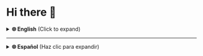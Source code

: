 # Hi there 👋

<details>
  <summary><strong>🌐 English</strong> (Click to expand)</summary>

## Welcome to the Computer Society Chapter!

We are a community committed to the advancement of technology and computer science. Our goal is to foster learning, collaboration, and research among students and professionals.

### 💻 What We Do
- Organize workshops and seminars on the latest technologies
- Participate in hackathons and coding competitions
- Conduct research projects in AI, cybersecurity, and software development
- Collaborate with other IEEE chapters on interdisciplinary initiatives

### 📢 How to Get Involved
1. Join our **Discord community** for real-time updates and collaboration.
2. Check out our **Events** section to see upcoming activities.
3. Contribute to our **open-source projects** right here on GitHub.
4. Become a volunteer or committee member to help run initiatives.

### 📬 Contact Us
- Email: **ejyarar@itc.edu.co**
- Discord: [Join here](https://discord.gg/z6rect9z)
- Social Media: Follow us on **Twitter** and **LinkedIn**

Thank you for your interest in the Computer Society Chapter. Together, we can push the boundaries of technology!

---

</details>

---

<details>
  <summary><strong>🌐 Español</strong> (Haz clic para expandir)</summary>

## ¡Bienvenidos al Capítulo Computer Society!

Somos una comunidad comprometida con el avance de la tecnología y la informática. Nuestro objetivo es fomentar el aprendizaje, la colaboración y la investigación entre estudiantes y profesionales.

### 💻 Qué Hacemos
- Organizamos talleres y seminarios sobre las últimas tecnologías
- Participamos en hackatones y competencias de programación
- Realizamos proyectos de investigación en IA, ciberseguridad y desarrollo de software
- Colaboramos con otros capítulos de IEEE en iniciativas interdisciplinarias

### 📢 Cómo Participar
1. Únete a nuestra **comunidad en Discord** para actualizaciones y colaboración en tiempo real.
2. Consulta la sección de **Eventos** para conocer las próximas actividades.
3. Contribuye a nuestros **proyectos de código abierto** aquí en GitHub.
4. Sé voluntario o miembro del comité para ayudar en nuestras iniciativas.

### 📬 Contáctanos
- Correo: **ejyarar@itc.edu.co**
- Discord: [Únete aquí](https://discord.gg/z6rect9z)
- Redes Sociales: Síguenos en **Twitter** y **LinkedIn**

Gracias por tu interés en el Capítulo Computer Society. ¡Juntos podemos llevar la tecnología más allá de los límites!

---

</details>
